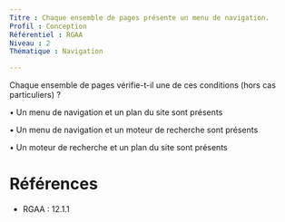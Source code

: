 ```yaml
---
Titre : Chaque ensemble de pages présente un menu de navigation.
Profil : Conception
Référentiel : RGAA
Niveau : 2
Thématique : Navigation

---
```

Chaque ensemble de pages vérifie-t-il une de ces conditions (hors cas particuliers) ?

• Un menu de navigation et un plan du site sont présents

• Un menu de navigation et un moteur de recherche sont présents

• Un moteur de recherche et un plan du site sont présents

# Références

*   RGAA : 12.1.1